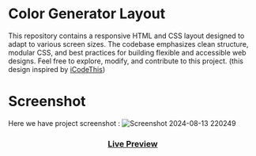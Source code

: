 # Color Generator Layout
This repository contains a responsive HTML and CSS layout designed to adapt to various screen sizes. The codebase emphasizes clean structure, modular CSS, and best practices for building flexible and accessible web designs. Feel free to explore, modify, and contribute to this project.
(this design inspired by [iCodeThis](https://icodethis.com/))

# Screenshot
Here we have project screenshot :
![Screenshot 2024-08-13 220249](https://github.com/user-attachments/assets/b673bd16-cad2-4549-a2d1-a7278d4338df)

<div align="center">
	<h3><a href="https://yousef-awaad.github.io/Color-Generator/">Live Preview</a></h3>
</div>
